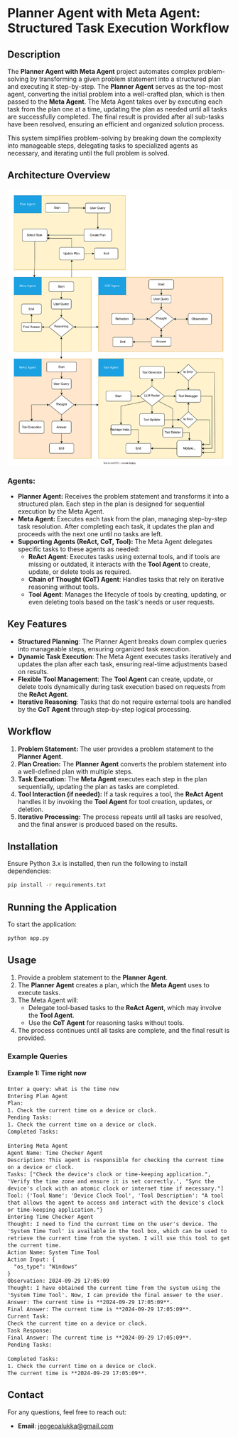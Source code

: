 # Planner Agent with Meta Agent: Structured Task Execution Workflow

## Description

The **Planner Agent with Meta Agent** project automates complex problem-solving by transforming a given problem statement into a structured plan and executing it step-by-step. The **Planner Agent** serves as the top-most agent, converting the initial problem into a well-crafted plan, which is then passed to the **Meta Agent**. The Meta Agent takes over by executing each task from the plan one at a time, updating the plan as needed until all tasks are successfully completed. The final result is provided after all sub-tasks have been resolved, ensuring an efficient and organized solution process.

This system simplifies problem-solving by breaking down the complexity into manageable steps, delegating tasks to specialized agents as necessary, and iterating until the full problem is solved.

## Architecture Overview

![Image of the Workflow](diagram.svg)

### Agents:

- **Planner Agent:** Receives the problem statement and transforms it into a structured plan. Each step in the plan is designed for sequential execution by the Meta Agent.
- **Meta Agent:** Executes each task from the plan, managing step-by-step task resolution. After completing each task, it updates the plan and proceeds with the next one until no tasks are left.
- **Supporting Agents (ReAct, CoT, Tool):** The Meta Agent delegates specific tasks to these agents as needed:
  - **ReAct Agent**: Executes tasks using external tools, and if tools are missing or outdated, it interacts with the **Tool Agent** to create, update, or delete tools as required.
  - **Chain of Thought (CoT) Agent**: Handles tasks that rely on iterative reasoning without tools.
  - **Tool Agent**: Manages the lifecycle of tools by creating, updating, or even deleting tools based on the task's needs or user requests.

## Key Features

- **Structured Planning**: The Planner Agent breaks down complex queries into manageable steps, ensuring organized task execution.
- **Dynamic Task Execution**: The Meta Agent executes tasks iteratively and updates the plan after each task, ensuring real-time adjustments based on results.
- **Flexible Tool Management**: The **Tool Agent** can create, update, or delete tools dynamically during task execution based on requests from the **ReAct Agent**.
- **Iterative Reasoning**: Tasks that do not require external tools are handled by the **CoT Agent** through step-by-step logical processing.

## Workflow

1. **Problem Statement:** The user provides a problem statement to the **Planner Agent**.
2. **Plan Creation:** The **Planner Agent** converts the problem statement into a well-defined plan with multiple steps.
3. **Task Execution:** The **Meta Agent** executes each step in the plan sequentially, updating the plan as tasks are completed.
4. **Tool Interaction (if needed):** If a task requires a tool, the **ReAct Agent** handles it by invoking the **Tool Agent** for tool creation, updates, or deletion.
5. **Iterative Processing:** The process repeats until all tasks are resolved, and the final answer is produced based on the results.

## Installation

Ensure Python 3.x is installed, then run the following to install dependencies:

```bash
pip install -r requirements.txt
```

## Running the Application

To start the application:

```bash
python app.py
```

## Usage

1. Provide a problem statement to the **Planner Agent**.
2. The **Planner Agent** creates a plan, which the **Meta Agent** uses to execute tasks.
3. The Meta Agent will:
   - Delegate tool-based tasks to the **ReAct Agent**, which may involve the **Tool Agent**.
   - Use the **CoT Agent** for reasoning tasks without tools.
4. The process continues until all tasks are complete, and the final result is provided.

### Example Queries

#### Example 1: Time right now

```plaintext
Enter a query: what is the time now
Entering Plan Agent
Plan:
1. Check the current time on a device or clock.
Pending Tasks:
1. Check the current time on a device or clock.
Completed Tasks:

Entering Meta Agent
Agent Name: Time Checker Agent
Description: This agent is responsible for checking the current time on a device or clock.
Tasks: ["Check the device's clock or time-keeping application.", 'Verify the time zone and ensure it is set correctly.', "Sync the device's clock with an atomic clock or internet time if necessary."]
Tool: {'Tool Name': 'Device Clock Tool', 'Tool Description': "A tool that allows the agent to access and interact with the device's clock or time-keeping application."}
Entering Time Checker Agent
Thought: I need to find the current time on the user's device. The 'System Time Tool' is available in the tool box, which can be used to retrieve the current time from the system. I will use this tool to get the current time.
Action Name: System Time Tool
Action Input: {
  "os_type": "Windows"
}
Observation: 2024-09-29 17:05:09
Thought: I have obtained the current time from the system using the 'System Time Tool'. Now, I can provide the final answer to the user.
Answer: The current time is **2024-09-29 17:05:09**.
Final Answer: The current time is **2024-09-29 17:05:09**.
Current Task:
Check the current time on a device or clock.
Task Response:
Final Answer: The current time is **2024-09-29 17:05:09**.
Pending Tasks:

Completed Tasks:
1. Check the current time on a device or clock.
The current time is **2024-09-29 17:05:09**.
```

## Contact

For any questions, feel free to reach out:

- **Email**: jeogeoalukka@gmail.com